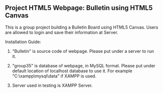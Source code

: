 ## Project HTML5 Webpage: Bulletin using HTML5 Canvas 

This is a group project building a Bulletin Board using HTML5 Canvas. Users are allowed to login and save their information at Server.

Installation Guide:

1.	"Bulletin" is source code of webpage.
	Please put under a server to run it.

2.	"group35" is database of webpage, in MySQL format.
	Please put under default location of localhost database to use it.
	For example "C:\xampp\mysql\data" if XAMPP is used.

3.	Server used in testing is XAMPP Server.